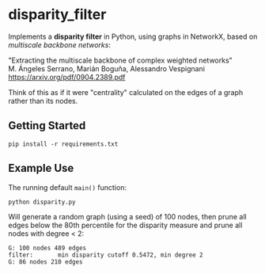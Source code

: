 # disparity_filter

Implements a **disparity filter** in Python, using graphs in NetworkX,
based on *multiscale backbone networks*:

"Extracting the multiscale backbone of complex weighted networks"  
M. Ángeles Serrano, Marián Boguña, Alessandro Vespignani  
https://arxiv.org/pdf/0904.2389.pdf

Think of this as if it were "centrality" calculated on the edges of a
graph rather than its nodes.


## Getting Started

```
pip install -r requirements.txt
```

## Example Use

The running default `main()` function:
```
python disparity.py
```

Will generate a random graph (using a seed) of 100 nodes, then prune
all edges below the 80th percentile for the disparity measure and
prune all nodes with degree < 2:
```
G: 100 nodes 489 edges
filter:	      min disparity cutoff 0.5472, min degree 2
G: 86 nodes 210 edges
```

